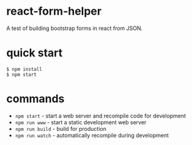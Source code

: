 # react-form-helper
A test of building  bootstrap forms in react from JSON.

# quick start

```
$ npm install
$ npm start
```

# commands

* `npm start` - start a web server and recompile code for development
* `npm run www` - start a static development web server
* `npm run build` - build for production
* `npm run watch` - automatically recompile during development
